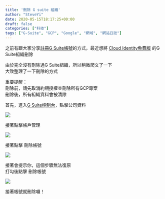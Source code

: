 ```yaml
---
title: '刪除 G suite 組織'
author: "SteveYi"
date: 2020-05-15T18:17:25+00:00
draft: false
categories: ["科技"]
tags: ["G-Suite", "GCP", "Google", "網域", "網站日誌"]
---
```


之前有跟大家分享[註冊G Suite帳號](https://blog.steveyi.net/register-gsuite/)的方式，最近想將 [Cloud Identity免費版](https://support.google.com/cloudidentity/answer/7319251?hl=zh-Hant) 的G Suite組織刪除

由於完全沒有刪除過G Suite組織，所以稍微爬文了一下  
大致整理了一下刪除的方式

重要提醒：  
刪除前，請先取消約期授權並刪除所有GCP專案  
刪除後，所有組織資料會被清除

首先，進入[G Suite控制台](https://admin.google.com)，點擊公司資料

![](https://static-a1.steveyi.net/media/blog/2020051515401915.png)

接著點擊帳戶管理

![](https://static-a1.steveyi.net/media/blog/2020051515404022.png)

接著點擊 刪除帳號

![](https://static-a1.steveyi.net/media/blog/2020051515411434.png)

接著會提示你，這個步驟無法復原  
打勾後點擊 刪除帳號

![](https://static-a1.steveyi.net/media/blog/2020051515413046.png)

接著帳號就刪除囉！
